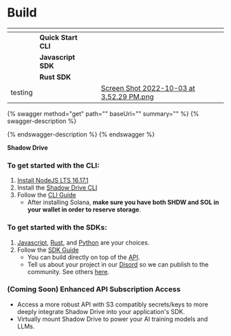# Build

<table data-view="cards"><thead><tr><th></th><th></th><th></th><th data-hidden data-card-cover data-type="files"></th></tr></thead><tbody><tr><td></td><td><strong>Quick Start CLI</strong></td><td></td><td></td></tr><tr><td></td><td><strong>Javascript SDK</strong></td><td></td><td></td></tr><tr><td></td><td><strong>Rust SDK</strong></td><td></td><td></td></tr><tr><td>testing</td><td></td><td></td><td><a href="../.gitbook/assets/Screen Shot 2022-10-03 at 3.52.29 PM.png">Screen Shot 2022-10-03 at 3.52.29 PM.png</a></td></tr></tbody></table>

{% swagger method="get" path="" baseUrl="" summary="" %}
{% swagger-description %}

{% endswagger-description %}
{% endswagger %}

**Shadow Drive**

### **To get started with the CLI:**

1. [Install NodeJS LTS 16.17.1](https://nodejs.org/en/download/)
2. Install the [Shadow Drive CLI](shadow-drive/)
3. Follow the [CLI Guide](shadow-drive/the-cli.md)
   * After installing Solana, **make sure you have both SHDW and SOL in your wallet in order to reserve storage**.

### **To get started with the SDKs:**

1. [Javascript](https://www.npmjs.com/package/@shadow-drive/sdk), [Rust](https://crates.io/crates/shadow-drive-rust), and [Python](https://github.com/GenesysGo/shadow-drive-rust/tree/main/py) are your choices.
2. Follow the [SDK Guide](shadow-drive/the-sdk.md)
   * You can build directly on top of the [API](shadow-drive/the-api.md).
   * Tell us about your project in our [Disord](https://discord.gg/genesysgo) so we can publish to the community. See others [here](shadow-drive/community-mainted-uis.md).

### **(Coming Soon) Enhanced API Subscription Access**

* Access a more robust API with S3 compatibly secrets/keys to more deeply integrate Shadow Drive into your application's SDK.
* Virtually mount Shadow Drive to power your AI training models and LLMs.
